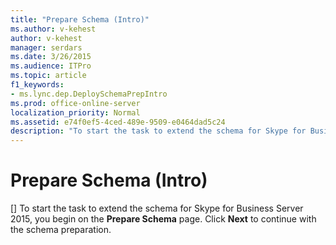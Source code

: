 ```yaml
---
title: "Prepare Schema (Intro)"
ms.author: v-kehest
author: v-kehest
manager: serdars
ms.date: 3/26/2015
ms.audience: ITPro
ms.topic: article
f1_keywords:
- ms.lync.dep.DeploySchemaPrepIntro
ms.prod: office-online-server
localization_priority: Normal
ms.assetid: e74f0ef5-4ced-489e-9509-e0464dad5c24
description: "To start the task to extend the schema for Skype for Business Server 2015, you begin on the Prepare Schema page. Click Next to continue with the schema preparation."
---
```


# Prepare Schema (Intro)
[]
To start the task to extend the schema for Skype for Business Server 2015, you begin on the **Prepare Schema** page. Click **Next** to continue with the schema preparation.
  

